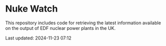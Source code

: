 # Nuke Watch

This repository includes code for retrieving the latest information available on the output of EDF nuclear power plants in the UK.

Last updated: 2024-11-23 07:12